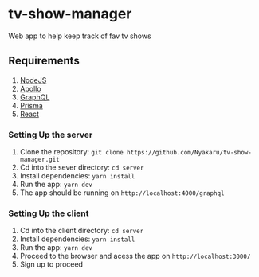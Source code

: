 # tv-show-manager

Web app to help keep track of fav tv shows

## Requirements

1. [NodeJS](https://nodejs.org/)
2. [Apollo](https://www.apollographql.com/docs/)
3. [GraphQL](https://graphql.org/)
4. [Prisma](https://www.prisma.io/)
5. [React](https://reactjs.org/)

### Setting Up the server

1. Clone the repository: `git clone https://github.com/Nyakaru/tv-show-manager.git`
2. Cd into the sever directory: `cd server`
3. Install dependencies: `yarn install`
4. Run the app: `yarn dev`
5. The app should be running on `http://localhost:4000/graphql`

### Setting Up the client

1. Cd into the client directory: `cd server`
3. Install dependencies: `yarn install`
4. Run the app: `yarn dev`
5. Proceed to the browser and acess the app on `http://localhost:3000/`
6. Sign up to proceed
